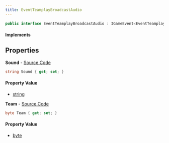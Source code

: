 ```yaml
---
title: EventTeamplayBroadcastAudio
---
```


```csharp
public interface EventTeamplayBroadcastAudio : IGameEvent<EventTeamplayBroadcastAudio>
```

#### Implements

## Properties

**Sound** - [Source Code](https://github.com/swiftly-solution/swiftlys2/blob/main/managed/src/SwiftlyS2.Generated/GameEvents/Interfaces/EventTeamplayBroadcastAudio.cs#L30)

```csharp
string Sound { get; set; }
```

#### Property Value

- [string](https://learn.microsoft.com/dotnet/api/system.string)

**Team** - [Source Code](https://github.com/swiftly-solution/swiftlys2/blob/main/managed/src/SwiftlyS2.Generated/GameEvents/Interfaces/EventTeamplayBroadcastAudio.cs#L23)

```csharp
byte Team { get; set; }
```

#### Property Value

- [byte](https://learn.microsoft.com/dotnet/api/system.byte)

